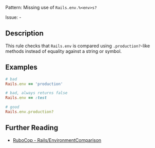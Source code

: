 Pattern: Missing use of `Rails.env.%<env>s?`

Issue: -

## Description

This rule checks that `Rails.env` is compared using `.production?`-like methods instead of equality against a string or symbol.

## Examples

```ruby
# bad
Rails.env == 'production'

# bad, always returns false
Rails.env == :test

# good
Rails.env.production?
```

## Further Reading

* [RuboCop - Rails/EnvironmentComparison](https://rubocop.readthedocs.io/en/latest/cops_rails/#railsenvironmentcomparison)
